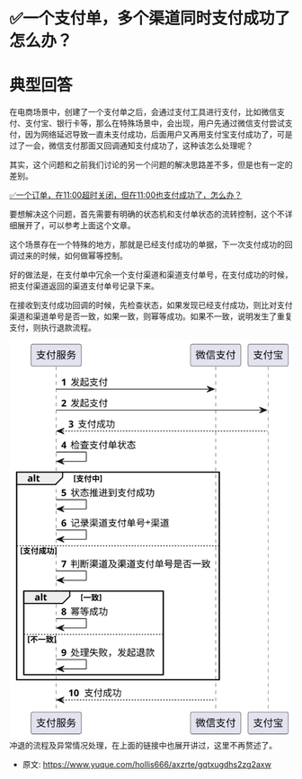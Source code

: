 # ✅一个支付单，多个渠道同时支付成功了怎么办？
<!--page header-->

<a name="urP6Q"></a>
# 典型回答

在电商场景中，创建了一个支付单之后，会通过支付工具进行支付，比如微信支付、支付宝、银行卡等，那么在特殊场景中，会出现，用户先通过微信支付尝试支付，因为网络延迟导致一直未支付成功，后面用户又再用支付宝支付成功了，可是过了一会，微信支付那面又回调通知支付成功了，这种该怎么处理呢？

其实，这个问题和之前我们讨论的另一个问题的解决思路差不多，但是也有一定的差别。

[✅一个订单，在11:00超时关闭，但在11:00也支付成功了，怎么办？](https://www.yuque.com/hollis666/axzrte/vwwc639702l84g4g?view=doc_embed)

要想解决这个问题，首先需要有明确的状态机和支付单状态的流转控制，这个不详细展开了，可以参考上面这个文章。

这个场景存在一个特殊的地方，那就是已经支付成功的单据，下一次支付成功的回调过来的时候，如何做幂等控制。

好的做法是，在支付单中冗余一个支付渠道和渠道支付单号，在支付成功的时候，把支付渠道返回的渠道支付单号记录下来。

在接收到支付成功回调的时候，先检查状态，如果发现已经支付成功，则比对支付渠道和渠道单号是否一致，如果一致，则幂等成功。如果不一致，说明发生了重复支付，则执行退款流程。

![](./img/FHS1-OgRd-TGKh3C/09b0d217136fcb440f319e2ada1cc887-539977.svg)
冲退的流程及异常情况处理，在上面的链接中也展开讲过，这里不再赘述了。


<!--page footer-->
- 原文: <https://www.yuque.com/hollis666/axzrte/gqtxugdhs2zg2axw>